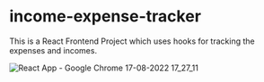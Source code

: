 # income-expense-tracker
This is a React Frontend Project which uses hooks for tracking the expenses and incomes.


![React App - Google Chrome 17-08-2022 17_27_11](https://user-images.githubusercontent.com/72061096/185113814-81009c05-ff63-4b25-92ca-6a509449cf53.png)


